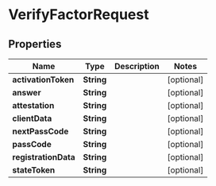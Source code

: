

# VerifyFactorRequest


## Properties

| Name | Type | Description | Notes |
|------------ | ------------- | ------------- | -------------|
|**activationToken** | **String** |  |  [optional] |
|**answer** | **String** |  |  [optional] |
|**attestation** | **String** |  |  [optional] |
|**clientData** | **String** |  |  [optional] |
|**nextPassCode** | **String** |  |  [optional] |
|**passCode** | **String** |  |  [optional] |
|**registrationData** | **String** |  |  [optional] |
|**stateToken** | **String** |  |  [optional] |



